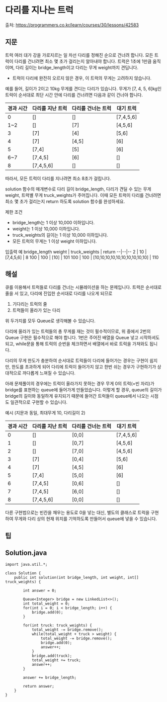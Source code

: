 # 다리를 지나는 트럭

출처: https://programmers.co.kr/learn/courses/30/lessons/42583

## 지문
트럭 여러 대가 강을 가로지르는 일 차선 다리를 정해진 순으로 건너려 합니다. 모든 트럭이 다리를 건너려면 최소 몇 초가 걸리는지 알아내야 합니다. 트럭은 1초에 1만큼 움직이며, 다리 길이는 bridge_length이고 다리는 무게 weight까지 견딥니다.
- 트럭이 다리에 완전히 오르지 않은 경우, 이 트럭의 무게는 고려하지 않습니다.

예를 들어, 길이가 2이고 10kg 무게를 견디는 다리가 있습니다. 무게가 [7, 4, 5, 6]kg인 트럭이 순서대로 최단 시간 안에 다리를 건너려면 다음과 같이 건너야 합니다.

경과 시간	| 다리를 지난 트럭	| 다리를 건너는 트럭	| 대기 트럭
--|--|--|--
0	| []	| []	| [7,4,5,6]
1~2	| []	| [7]	| [4,5,6]
3	| [7]	| [4]	| [5,6]
4	| [7]	| [4,5]	| [6]
5	| [7,4]	| [5]	| [6]
6~7	| [7,4,5]	| [6]	| []
8	| [7,4,5,6]	| []	| []

따라서, 모든 트럭이 다리를 지나려면 최소 8초가 걸립니다.

solution 함수의 매개변수로 다리 길이 bridge_length, 다리가 견딜 수 있는 무게 weight, 트럭별 무게 truck_weights가 주어집니다. 이때 모든 트럭이 다리를 건너려면 최소 몇 초가 걸리는지 return 하도록 solution 함수를 완성하세요.

제한 조건
- bridge_length는 1 이상 10,000 이하입니다.
- weight는 1 이상 10,000 이하입니다.
- truck_weights의 길이는 1 이상 10,000 이하입니다.
- 모든 트럭의 무게는 1 이상 weight 이하입니다.

입출력 예
bridge_length	weight	| truck_weights	| return
--|--|--
2	| 10	| [7,4,5,6]	| 8
100	| 100	| [10]	| 101
100	| 100	| [10,10,10,10,10,10,10,10,10,10]	| 110

## 해설
큐를 이용해서 트럭들로 다리를 건너는 시뮬레이션을 하는 문제입니다. 트럭은 순서대로 줄을 서 있고, 다리에 진입한 순서대로 다리를 나오게 되므로

1. 기다리는 트럭의 줄
2. 트럭들이 올라가 있는 다리

위 두가지를 모두 Queue로 생각해볼 수 있습니다.

다리에 올라가 있는 트럭들의 총 무게를 재는 것이 필수적이므로, 위 중에서 2번의 Queue 구현은 필수적으로 해야 합니다. 1번은 주어진 배열을 Queue 넣고 시작하셔도 되고, while문을 통해 트럭의 순번을 체크하면서 배열에서 바로 트럭을 가져와도 됩니다.

다리의 무게 한도가 충분하여 순서대로 트럭들이 다리에 들어가는 경우는 구현이 쉽지만, 한도를 초과하게 되어 다리에 트럭이 들어가지 않고 한번 쉬는 경우가 구현하기가 상대적으로 까다롭게 느껴질 수 있습니다.

아래 문제풀이의 경우에는 트럭이 올라가지 못하는 경우 무게 0의 트럭(=빈 자리)가 bridge를 표현하는 queue에 들어가게 만들었습니다. 이렇게 할 경우, queue의 길이가 bridge의 길이와 동일하게 유지되기 때문에 들어간 트럭들이 queue에서 나오는 시점도 일관적으로 구현할 수 있습니다.

예시 (지문과 동일, 최대무게 10, 다리길이 2)

경과 시간	| 다리를 지난 트럭	| 다리를 건너는 트럭	| 대기 트럭
--|--|--|--
0	| []	| [0,0]	| [7,4,5,6]
1	| []	| [0,7]	| [4,5,6]
2	| []	| [7,0]	| [4,5,6]
3	| [7]	| [0,4]	| [5,6]
4	| [7]	| [4,5]	| [6]
5	| [7,4]	| [5,0]	| [6]
6	| [7,4,5]	| [0,6]	| []
7	| [7,4,5]	| [6,0]	| []
8	| [7,4,5,6]	| [0,0]	| []

다른 구현법으로는 빈칸을 채우는 용도로 0을 넣는 대신, 별도의 클래스로 트럭을 구현하여 무게와 다리 상의 현재 위치를 기억하도록 만들어서 queue에 넣을 수 있습니다.

## 팁

## Solution.java
~~~
import java.util.*;

class Solution {
    public int solution(int bridge_length, int weight, int[] truck_weights) {

        int answer = 0;

        Queue<Integer> bridge = new LinkedList<>();
        int total_weight = 0;
        for(int i = 0; i < bridge_length; i++) {
            bridge.add(0);
        }

        for(int truck: truck_weights) {
            total_weight -= bridge.remove();
            while(total_weight + truck > weight) {
                total_weight -= bridge.remove();
                bridge.add(0);
                answer++;
            }
            bridge.add(truck);
            total_weight += truck;
            answer++;
        }

        answer += bridge_length;

        return answer;
    }
}
~~~
